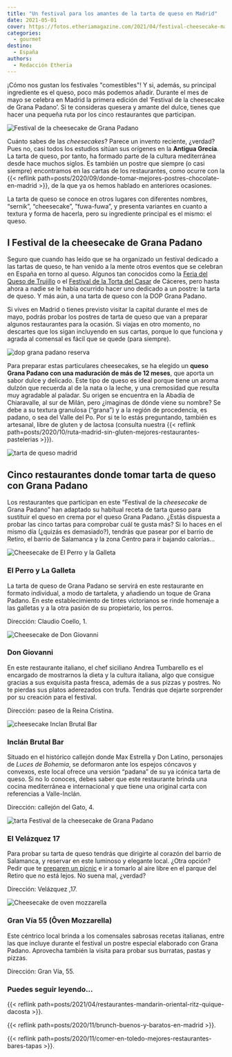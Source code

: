 ```yaml
---
title: "Un festival para los amantes de la tarta de queso en Madrid"
date: 2021-05-01
cover: https://fotos.etheriamagazine.com/2021/04/festival-cheesecake-madrid.jpg
categories: 
  - gourmet
destino: 
  - España
authors: 
  - Redacción Etheria
---
```


¡Cómo nos gustan los festivales "comestibles"! Y si, además, su principal ingrediente es el queso, poco más podemos añadir. Durante el mes de mayo se celebra en Madrid la primera edición del ‘Festival de la cheesecake de Grana Padano’. Si te consideras quesera y amante del dulce, tienes que hacer una pequeña ruta por los cinco restaurantes que participan.

![Festival de la cheesecake de Grana Padano](https://fotos.etheriamagazine.com/2021/04/festival-cheesecake-madrid.jpg "Festival de la cheesecake de Grana Padano. © Laura Ponts")

Cuánto sabes de las _cheesecakes_? Parece un invento reciente, ¿verdad? Pues no, casi 
todos los estudios sitúan sus orígenes en la **Antigua Grecia**. La tarta de queso, por 
tanto, ha formado parte de la cultura mediterránea desde hace muchos siglos. Es también 
un postre que siempre (o casi siempre) encontramos en las cartas de los restaurantes, 
como ocurre con la {{< reflink 
path=posts/2020/09/donde-tomar-mejores-postres-chocolate-en-madrid >}}, de la que ya os 
hemos hablado en anteriores ocasiones. 

La tarta de queso se conoce en otros lugares con diferentes nombres, “sernik”, 
“cheesecake”, ”fuwa-fuwa”, y presenta variantes en cuanto a textura y forma de hacerla, 
pero su ingrediente principal es el mismo: el queso. 

## I Festival de la cheesecake de Grana Padano

Seguro que cuando has leído que se ha organizado un festival dedicado a las tartas de 
queso, te han venido a la mente otros eventos que se celebran en España en torno al 
queso. Algunos tan conocidos como la [Feria del Queso de 
Trujillo](http://www.feriadelquesotrujillo.es/) o el [Festival de la Torta del 
Casar](https://tortadelcasar.eu/) de Cáceres, pero hasta ahora a nadie se le había 
ocurrido hacer uno dedicado a un postre: la tarta de queso. Y más aún, a una tarta de 
queso con la DOP Grana Padano. 

Si vives en Madrid o tienes previsto visitar la capital durante el mes de mayo, podrás 
probar los postres de tarta de queso que van a preparar algunos restaurantes para la 
ocasión. Si viajas en otro momento, no descartes que los sigan incluyendo en sus cartas, 
porque lo que funciona y agrada al comensal es fácil que se quede (para siempre). 

![dop grana padano reserva](https://fotos.etheriamagazine.com/2021/04/grana-padano-reserva.jpg "DOP Grana Padano.")

Para preparar estas particulares cheesecakes, se ha elegido un **queso Grana Padano con 
una maduración de más de 12 meses**, que aporta un sabor dulce y delicado. Este tipo de 
queso es ideal porque tiene un aroma dulzón que recuerda al de la nata o la leche, y una 
cremosidad que resulta muy agradable al paladar. Su origen se encuentra en la Abadía de 
Chiaravalle, al sur de Milán, pero ¿imaginas de dónde viene su nombre? Se debe a su 
textura granulosa (“grana”) y a la región de procedencia, es padano, o sea del Valle del 
Po. Por si te lo estás preguntando, también es artesanal, libre de gluten y de lactosa 
(consulta nuestra {{< reflink 
path=posts/2020/10/ruta-madrid-sin-gluten-mejores-restaurantes-pastelerias >}}). 

![tarta de queso madrid](https://fotos.etheriamagazine.com/2021/04/tarta-queso-madrid.jpg "Tarta de queso tradicional. © Yulia Khlebnikova")

## Cinco restaurantes donde tomar tarta de queso con Grana Padano

Los restaurantes que participan en este “Festival de la _cheesecake_ de Grana Padano” 
han adaptado su habitual receta de tarta queso para sustituir el queso en crema por el 
queso Grana Padano. ¿Estás dispuesta a probar las cinco tartas para comprobar cuál te 
gusta más? Si lo haces en el mismo día (¿quizás es demasiado?), tendrás que pasear por 
el barrio de Retiro, el barrio de Salamanca y la zona Centro para ir bajando calorías... 

![Cheesecake de El Perro y la Galleta](https://fotos.etheriamagazine.com/2021/04/cheesecake-El-Perro-y-la-Galleta.jpg "Cheesecake de El Perro y la Galleta.")

### El Perro y La Galleta

La tarta de queso de Grana Padano se servirá en este restaurante en formato individual, 
a modo de tartaleta, y añadiendo un toque de Grana Padano. En este establecimiento de 
tintes victorianos se rinde homenaje a las galletas y a la otra pasión de su 
propietario, los perros. 

Dirección: Claudio Coello, 1. 

![Cheesecake de Don Giovanni](https://fotos.etheriamagazine.com/2021/04/cheesecake-Don-Giovanni.jpg "Cheesecake de Don Giovanni.")

### Don Giovanni

En este restaurante italiano, el chef siciliano Andrea Tumbarello es el encargado de 
mostrarnos la dieta y la cultura italiana, algo que consigue gracias a sus exquisita 
pasta fresca, además de a sus pizzas y postres. No te pierdas sus platos aderezados con 
trufa. Tendrás que dejarte sorprender por su creación para el festival. 

Dirección: paseo de la Reina Cristina. 

![cheesecake Inclan Brutal Bar](https://fotos.etheriamagazine.com/2021/04/tarta-queso-brutal-madrid.jpg "Cheesecake de Inclán Brutal Bar.")

### Inclán Brutal Bar

Situado en el histórico callejón donde Max Estrella y Don Latino, personajes de _Luces 
de Bohemia_, se deformaron ante los espejos cóncavos y convexos, este local ofrece una 
versión “padana” de su ya icónica tarta de queso. Si no lo conoces, debes saber que este 
restaurante brinda una cocina mediterránea e internacional y que tiene una original 
carta con referencias a Valle-Inclán. 

Dirección: callejón del Gato, 4. 

![tarta Festival de la cheesecake de Grana Padano](https://fotos.etheriamagazine.com/2021/04/festival-cheesecake-grana-padano.jpg "Cheesecake de El Velázquez 17, para el Festival de la cheesecake de Grana Padano.")

### El Velázquez 17

Para probar su tarta de queso tendrás que dirigirte al corazón del barrio de Salamanca, 
y reservar en este luminoso y elegante local. ¿Otra opción? Pedir que te [preparen un 
pícnic](https://elvelazquez17.com/) e ir a tomarlo al aire libre en el parque del Retiro 
que no está lejos. No suena mal, ¿verdad? 

Dirección: Velázquez ,17. 

![Cheesecake de oven mozzarella](https://fotos.etheriamagazine.com/2021/04/cheesecake-oven-Mozzarella.jpg "Cheesecake de Gran Vía 55.")

### Gran Vía 55 (Ôven Mozzarella)

Este céntrico local brinda a los comensales sabrosas recetas italianas, entre las que 
incluye durante el festival un postre especial elaborado con Grana Padano. Aprovecha 
también la visita para probar sus burratas, pastas y pizzas. 

Dirección: Gran Vía, 55. 

### Puedes seguir leyendo...

{{< reflink path=posts/2021/04/restaurantes-mandarin-oriental-ritz-quique-dacosta >}}. 

{{< reflink path=posts/2020/11/brunch-buenos-y-baratos-en-madrid >}}. 

{{< reflink path=posts/2020/11/comer-en-toledo-mejores-restaurantes-bares-tapas >}}.
